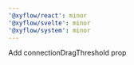 ```yaml
---
'@xyflow/react': minor
'@xyflow/svelte': minor
'@xyflow/system': minor
---
```


Add connectionDragThreshold prop
